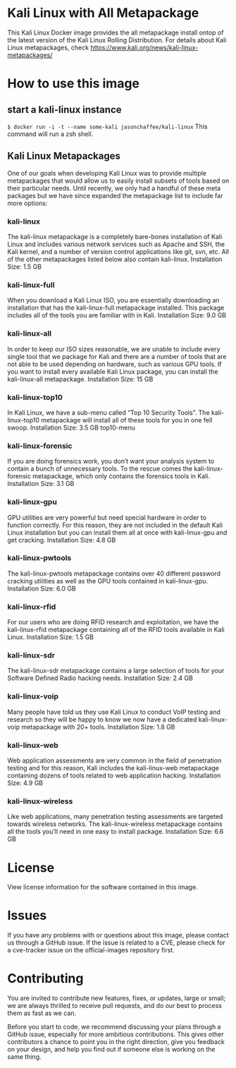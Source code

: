 # Kali Linux with All Metapackage
This Kali Linux Docker image provides the all metapackage install ontop of the latest version of the Kali Linux Rolling Distribution.  For details about Kali Linux metapackages, check https://www.kali.org/news/kali-linux-metapackages/

# How to use this image

## start a kali-linux instance
`$ docker run -i -t --name some-kali jasonchaffee/kali-linux`
This command will run a zsh shell.

## Kali Linux Metapackages 

One of our goals when developing Kali Linux was to provide multiple metapackages that would allow us to easily install subsets of tools based on their particular needs. Until recently, we only had a handful of these meta packages but we have since expanded the metapackage list to include far more options:

### kali-linux

The kali-linux metapackage is a completely bare-bones installation of Kali Linux and includes various network services such as Apache and SSH, the Kali kernel, and a number of version control applications like git, svn, etc. All of the other metapackages listed below also contain kali-linux.
Installation Size: 1.5 GB

### kali-linux-full

When you download a Kali Linux ISO, you are essentially downloading an installation that has the kali-linux-full metapackage installed. This package includes all of the tools you are familiar with in Kali.
Installation Size: 9.0 GB

### kali-linux-all

In order to keep our ISO sizes reasonable, we are unable to include every single tool that we package for Kali and there are a number of tools that are not able to be used depending on hardware, such as various GPU tools. If you want to install every available Kali Linux package, you can install the kali-linux-all metapackage.
Installation Size: 15 GB

### kali-linux-top10

In Kali Linux, we have a sub-menu called “Top 10 Security Tools”. The kali-linux-top10 metapackage will install all of these tools for you in one fell swoop.
Installation Size: 3.5 GB
top10-menu

### kali-linux-forensic

If you are doing forensics work, you don’t want your analysis system to contain a bunch of unnecessary tools. To the rescue comes the kali-linux-forensic metapackage, which only contains the forensics tools in Kali.
Installation Size: 3.1 GB

### kali-linux-gpu

GPU utilities are very powerful but need special hardware in order to function correctly. For this reason, they are not included in the default Kali Linux installation but you can install them all at once with kali-linux-gpu and get cracking.
Installation Size: 4.8 GB

### kali-linux-pwtools

The kali-linux-pwtools metapackage contains over 40 different password cracking utilities as well as the GPU tools contained in kali-linux-gpu.
Installation Size: 6.0 GB

### kali-linux-rfid

For our users who are doing RFID research and exploitation, we have the kali-linux-rfid metapackage containing all of the RFID tools available in Kali Linux.
Installation Size: 1.5 GB

### kali-linux-sdr

The kali-linux-sdr metapackage contains a large selection of tools for your Software Defined Radio hacking needs.
Installation Size: 2.4 GB

### kali-linux-voip

Many people have told us they use Kali Linux to conduct VoIP testing and research so they will be happy to know we now have a dedicated kali-linux-voip metapackage with 20+ tools.
Installation Size: 1.8 GB

### kali-linux-web

Web application assessments are very common in the field of penetration testing and for this reason, Kali includes the kali-linux-web metapackage containing dozens of tools related to web application hacking.
Installation Size: 4.9 GB

### kali-linux-wireless

Like web applications, many penetration testing assessments are targeted towards wireless networks. The kali-linux-wireless metapackage contains all the tools you’ll need in one easy to install package.
Installation Size: 6.6 GB

# License
View license information for the software contained in this image.

# Issues
If you have any problems with or questions about this image, please contact us through a GitHub issue. If the issue is related to a CVE, please check for a cve-tracker issue on the official-images repository first.

# Contributing
You are invited to contribute new features, fixes, or updates, large or small; we are always thrilled to receive pull requests, and do our best to process them as fast as we can.

Before you start to code, we recommend discussing your plans through a GitHub issue, especially for more ambitious contributions. This gives other contributors a chance to point you in the right direction, give you feedback on your design, and help you find out if someone else is working on the same thing.
